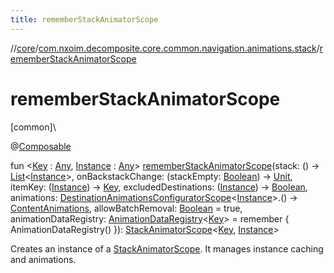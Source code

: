 ```yaml
---
title: rememberStackAnimatorScope
---
```

//[core](../../index.html)/[com.nxoim.decomposite.core.common.navigation.animations.stack](index.html)/[rememberStackAnimatorScope](remember-stack-animator-scope.html)



# rememberStackAnimatorScope



[common]\




@[Composable](https://developer.android.com/reference/kotlin/androidx/compose/runtime/Composable.html)



fun &lt;[Key](remember-stack-animator-scope.html) : [Any](https://kotlinlang.org/api/latest/jvm/stdlib/kotlin/-any/index.html), [Instance](remember-stack-animator-scope.html) : [Any](https://kotlinlang.org/api/latest/jvm/stdlib/kotlin/-any/index.html)&gt; [rememberStackAnimatorScope](remember-stack-animator-scope.html)(stack: () -&gt; [List](https://kotlinlang.org/api/latest/jvm/stdlib/kotlin.collections/-list/index.html)&lt;[Instance](remember-stack-animator-scope.html)&gt;, onBackstackChange: (stackEmpty: [Boolean](https://kotlinlang.org/api/latest/jvm/stdlib/kotlin/-boolean/index.html)) -&gt; [Unit](https://kotlinlang.org/api/latest/jvm/stdlib/kotlin/-unit/index.html), itemKey: ([Instance](remember-stack-animator-scope.html)) -&gt; [Key](remember-stack-animator-scope.html), excludedDestinations: ([Instance](remember-stack-animator-scope.html)) -&gt; [Boolean](https://kotlinlang.org/api/latest/jvm/stdlib/kotlin/-boolean/index.html), animations: [DestinationAnimationsConfiguratorScope](../com.nxoim.decomposite.core.common.navigation.animations/-destination-animations-configurator-scope/index.html)&lt;[Instance](remember-stack-animator-scope.html)&gt;.() -&gt; [ContentAnimations](../com.nxoim.decomposite.core.common.navigation.animations/-content-animations/index.html), allowBatchRemoval: [Boolean](https://kotlinlang.org/api/latest/jvm/stdlib/kotlin/-boolean/index.html) = true, animationDataRegistry: [AnimationDataRegistry](-animation-data-registry/index.html)&lt;[Key](remember-stack-animator-scope.html)&gt; = remember { AnimationDataRegistry() }): [StackAnimatorScope](-stack-animator-scope/index.html)&lt;[Key](remember-stack-animator-scope.html), [Instance](remember-stack-animator-scope.html)&gt;



Creates an instance of a [StackAnimatorScope](-stack-animator-scope/index.html). It manages instance caching and animations.




